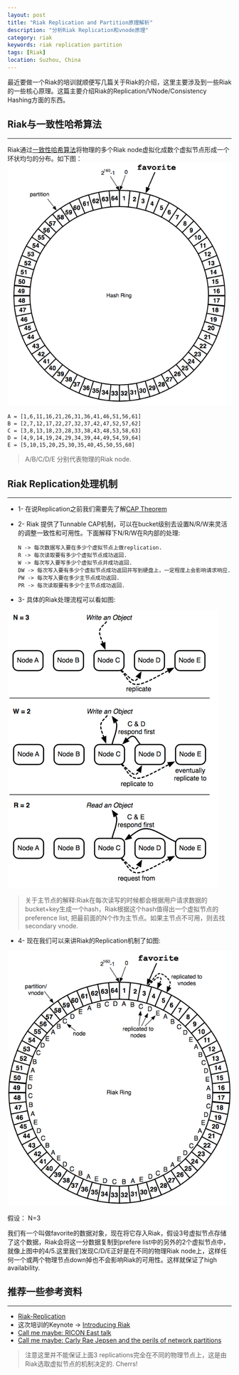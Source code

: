 ```yaml
---
layout: post
title: "Riak Replication and Partition原理解析"
description: "分析Riak Replication和vnode原理"
category: riak
keywords: riak replication partition 
tags: [Riak] 
location: Suzhou, China
---
```


最近要做一个Riak的培训就顺便写几篇关于Riak的介绍，这里主要涉及到一些Riak的一些核心原理。这篇主要介绍Riak的Replication/VNode/Consistency Hashing方面的东西。


## Riak与一致性哈希算法
---

Riak通过[一致性哈希算法](http://blog.csdn.net/sparkliang/article/details/5279393)将物理的多个Riak node虚拟化成数个虚拟节点形成一个环状均匀的分布。如下图：
![riak-ring](/images/post/riak-ring.png)
    
    A = [1,6,11,16,21,26,31,36,41,46,51,56,61]
    B = [2,7,12,17,22,27,32,37,42,47,52,57,62]
    C = [3,8,13,18,23,28,33,38,43,48,53,58,63]
    D = [4,9,14,19,24,29,34,39,44,49,54,59,64]
    E = [5,10,15,20,25,30,35,40,45,50,55,60]

> A/B/C/D/E 分别代表物理的Riak node.

## Riak Replication处理机制
---

- 1- 在说Replication之前我们需要先了解[CAP Theorem](http://zh.wikipedia.org/wiki/CAP定理)

- 2- Riak 提供了Tunnable CAP机制，可以在bucket级别去设置N/R/W来灵活的调整一致性和可用性。下面解释下N/R/W在R内部的处理:
    
    ```
    N -> 每次数据写入要在多少个虚拟节点上做replication.
    R -> 每次读取要有多少个虚拟节点成功返回.
    W -> 每次写入要写多少个虚拟节点并成功返回.
    DW -> 每次写入要有多少个虚拟节点成功返回并写到硬盘上，一定程度上会影响请求响应.
    PW -> 每次写入要在多少主节点成功返回.
    PR -> 每次读取要有多少个主节点成功返回.
    ```

- 3- 具体的Riak处理流程可以看如图:

![riak-rnw](/images/post/riak-rnw.png)

> 关于主节点的解释:Riak在每次读写的时候都会根据用户请求数据的bucket+key生成一个hash，Riak根据这个hash值得出一个虚拟节点的preference list, 把最前面的N个作为主节点。如果主节点不可用，则去找secondary vnode.

- 4- 现在我们可以来讲Riak的Replication机制了如图:

![riak-replication](/images/post/riak-ring2.png)

假设： N=3

我们有一个叫做favorite的数据对象，现在将它存入Riak，假设3号虚拟节点存储了这个数据，Riak会将这一分数据复制到prefere list中的另外的2个虚拟节点中，就像上图中的4/5.这里我们发现C/D/E正好是在不同的物理Riak node上，这样任何一个或两个物理节点down掉也不会影响Riak的可用性。这样就保证了high availability.

## 推荐一些参考资料
---

- [Riak-Replication](http://docs.basho.com/riak/latest/theory/concepts/Replication/)
- 这次培训的Keynote &rarr; [Introducing Riak](/images/pdf/riak-intro.pdf)
- [Call me maybe: RICON East talk](http://aphyr.com/posts/296-call-me-maybe-ricon-east-talk)
- [Call me maybe: Carly Rae Jepsen and the perils of network partitions](http://aphyr.com/posts/281-call-me-maybe-carly-rae-jepsen-and-the-perils-of-network-partitions)

> 注意这里并不能保证上面3 replications完全在不同的物理节点上，这是由Riak选取虚拟节点的机制决定的. Cherrs!


